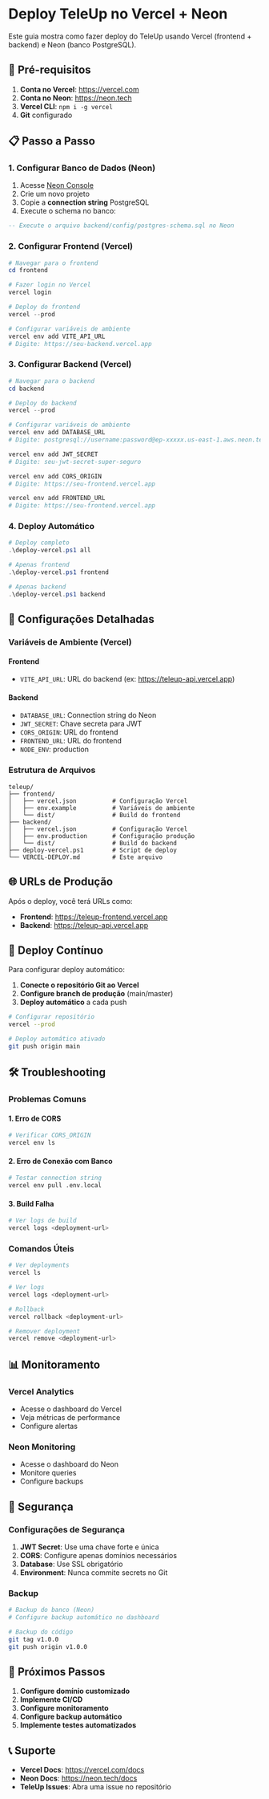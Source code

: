 # Deploy TeleUp no Vercel + Neon

Este guia mostra como fazer deploy do TeleUp usando Vercel (frontend + backend) e Neon (banco PostgreSQL).

## 🚀 Pré-requisitos

1. **Conta no Vercel**: https://vercel.com
2. **Conta no Neon**: https://neon.tech
3. **Vercel CLI**: `npm i -g vercel`
4. **Git** configurado

## 📋 Passo a Passo

### 1. Configurar Banco de Dados (Neon)

1. Acesse [Neon Console](https://console.neon.tech)
2. Crie um novo projeto
3. Copie a **connection string** PostgreSQL
4. Execute o schema no banco:

```sql
-- Execute o arquivo backend/config/postgres-schema.sql no Neon
```

### 2. Configurar Frontend (Vercel)

```powershell
# Navegar para o frontend
cd frontend

# Fazer login no Vercel
vercel login

# Deploy do frontend
vercel --prod

# Configurar variáveis de ambiente
vercel env add VITE_API_URL
# Digite: https://seu-backend.vercel.app
```

### 3. Configurar Backend (Vercel)

```powershell
# Navegar para o backend
cd backend

# Deploy do backend
vercel --prod

# Configurar variáveis de ambiente
vercel env add DATABASE_URL
# Digite: postgresql://username:password@ep-xxxxx.us-east-1.aws.neon.tech/dbname?sslmode=require

vercel env add JWT_SECRET
# Digite: seu-jwt-secret-super-seguro

vercel env add CORS_ORIGIN
# Digite: https://seu-frontend.vercel.app

vercel env add FRONTEND_URL
# Digite: https://seu-frontend.vercel.app
```

### 4. Deploy Automático

```powershell
# Deploy completo
.\deploy-vercel.ps1 all

# Apenas frontend
.\deploy-vercel.ps1 frontend

# Apenas backend
.\deploy-vercel.ps1 backend
```

## 🔧 Configurações Detalhadas

### Variáveis de Ambiente (Vercel)

#### Frontend
- `VITE_API_URL`: URL do backend (ex: https://teleup-api.vercel.app)

#### Backend
- `DATABASE_URL`: Connection string do Neon
- `JWT_SECRET`: Chave secreta para JWT
- `CORS_ORIGIN`: URL do frontend
- `FRONTEND_URL`: URL do frontend
- `NODE_ENV`: production

### Estrutura de Arquivos

```
teleup/
├── frontend/
│   ├── vercel.json          # Configuração Vercel
│   ├── env.example          # Variáveis de ambiente
│   └── dist/                # Build do frontend
├── backend/
│   ├── vercel.json          # Configuração Vercel
│   ├── env.production       # Configuração produção
│   └── dist/                # Build do backend
├── deploy-vercel.ps1        # Script de deploy
└── VERCEL-DEPLOY.md         # Este arquivo
```

## 🌐 URLs de Produção

Após o deploy, você terá URLs como:
- **Frontend**: https://teleup-frontend.vercel.app
- **Backend**: https://teleup-api.vercel.app

## 🔄 Deploy Contínuo

Para configurar deploy automático:

1. **Conecte o repositório Git ao Vercel**
2. **Configure branch de produção** (main/master)
3. **Deploy automático** a cada push

```bash
# Configurar repositório
vercel --prod

# Deploy automático ativado
git push origin main
```

## 🛠️ Troubleshooting

### Problemas Comuns

#### 1. Erro de CORS
```bash
# Verificar CORS_ORIGIN
vercel env ls
```

#### 2. Erro de Conexão com Banco
```bash
# Testar connection string
vercel env pull .env.local
```

#### 3. Build Falha
```bash
# Ver logs de build
vercel logs <deployment-url>
```

### Comandos Úteis

```bash
# Ver deployments
vercel ls

# Ver logs
vercel logs <deployment-url>

# Rollback
vercel rollback <deployment-url>

# Remover deployment
vercel remove <deployment-url>
```

## 📊 Monitoramento

### Vercel Analytics
- Acesse o dashboard do Vercel
- Veja métricas de performance
- Configure alertas

### Neon Monitoring
- Acesse o dashboard do Neon
- Monitore queries
- Configure backups

## 🔐 Segurança

### Configurações de Segurança

1. **JWT Secret**: Use uma chave forte e única
2. **CORS**: Configure apenas domínios necessários
3. **Database**: Use SSL obrigatório
4. **Environment**: Nunca commite secrets no Git

### Backup

```bash
# Backup do banco (Neon)
# Configure backup automático no dashboard

# Backup do código
git tag v1.0.0
git push origin v1.0.0
```

## 🎯 Próximos Passos

1. **Configure domínio customizado**
2. **Implemente CI/CD**
3. **Configure monitoramento**
4. **Configure backup automático**
5. **Implemente testes automatizados**

## 📞 Suporte

- **Vercel Docs**: https://vercel.com/docs
- **Neon Docs**: https://neon.tech/docs
- **TeleUp Issues**: Abra uma issue no repositório

